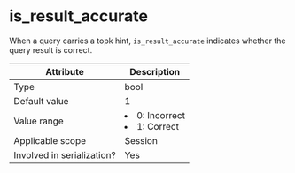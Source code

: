 # is_result_accurate

When a query carries a topk hint, `is_result_accurate` indicates whether the query result is correct.

| **Attribute** | **Description** |
|---------|--------------------------------------------------------------------------------------------------------|
| Type | bool |
| Default value | 1 |
| Value range | <li> 0: Incorrect   <li> 1: Correct |
| Applicable scope | Session |
| Involved in serialization? | Yes |
